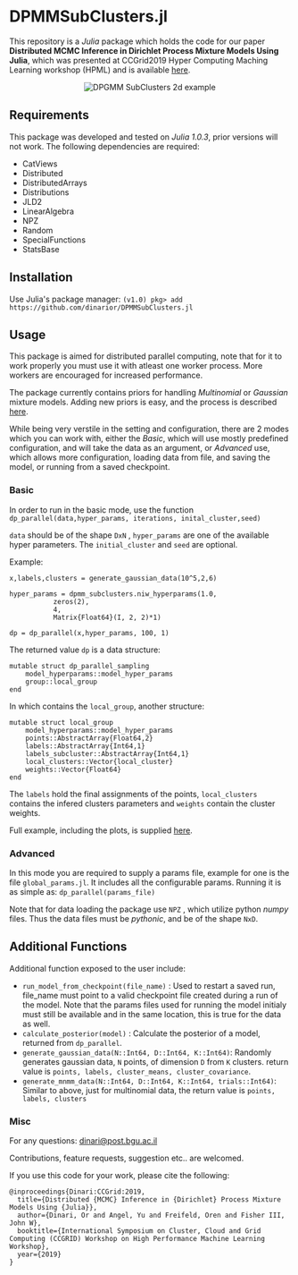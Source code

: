 # DPMMSubClusters.jl
This repository is a *Julia* package which holds the code for our paper **Distributed MCMC Inference in Dirichlet Process Mixture Models Using Julia**, which was presented at CCGrid2019 Hyper Computing Maching Learning workshop (HPML) and is available [here](https://www.cs.bgu.ac.il/~dinari/papers/dpmm_hpml2019.pdf).<br>
<p align="center">
<img src="https://www.cs.bgu.ac.il/~dinari/images/clusters_low.gif" alt="DPGMM SubClusters 2d example">
</p>

## Requirements
This package was developed and tested on *Julia 1.0.3*, prior versions will not work.
The following dependencies are required:
- CatViews
- Distributed
- DistributedArrays
- Distributions
- JLD2
- LinearAlgebra
- NPZ
- Random
- SpecialFunctions
- StatsBase


## Installation

Use Julia's package manager:
`(v1.0) pkg> add https://github.com/dinarior/DPMMSubClusters.jl`

## Usage

This package is aimed for distributed parallel computing, note that for it to work properly you must use it with atleast one worker process. More workers are encouraged for increased performance.

The package currently contains priors for handling *Multinomial* or *Gaussian* mixture models.  Adding new priors is easy, and the process is described [here](#new_prior).

While being very verstile in the setting and configuration, there are 2 modes which you can work with, either the *Basic*, which will use mostly predefined configuration, and will take the data as an argument, or *Advanced* use, which allows more configuration, loading data from file, and saving the model, or running from a saved checkpoint.

### Basic
In order to run in the basic mode, use the function `dp_parallel(data,hyper_params, iterations, inital_cluster,seed)`

`data` should be of the shape `DxN` , `hyper_params` are one of the available hyper parameters.
The `initial_cluster` and `seed` are optional.

Example:
```
x,labels,clusters = generate_gaussian_data(10^5,2,6)

hyper_params = dpmm_subclusters.niw_hyperparams(1.0,
           zeros(2),
           4,
           Matrix{Float64}(I, 2, 2)*1)

dp = dp_parallel(x,hyper_params, 100, 1)
```
The returned value `dp` is a data structure:
```
mutable struct dp_parallel_sampling
    model_hyperparams::model_hyper_params
    group::local_group
end
```
In which contains the `local_group`, another structure:
```
mutable struct local_group
    model_hyperparams::model_hyper_params
    points::AbstractArray{Float64,2}
    labels::AbstractArray{Int64,1}
    labels_subcluster::AbstractArray{Int64,1}
    local_clusters::Vector{local_cluster}
    weights::Vector{Float64}
end
```
The `labels` hold the final assignments of the points, `local_clusters` contains the infered clusters parameters and `weights` contain the cluster weights.

Full example, including the plots, is supplied [here](https://github.com/dinarior/DPMMSubClusters.jl/blob/master/examples/gaussian_2d.jl).

### Advanced
In this mode you are required to supply a params file, example for one is the file `global_params.jl`.
It includes all the configurable params. Running it is as simple as:
`dp_parallel(params_file)`

Note that for data loading the package use `NPZ` , which utilize python *numpy* files. Thus the data files must be *pythonic*, and be of the shape `NxD`.


## Additional Functions
Additional function exposed to the user include:

- `run_model_from_checkpoint(file_name)` : Used to restart a saved run, file_name must point to a valid checkpoint file created during a run of the model.  Note that the params files used for running the model initialy must still be available and in the same location, this is true for the data as well.
- `calculate_posterior(model)` : Calculate the posterior of a model, returned from `dp_parallel`.
- `generate_gaussian_data(N::Int64, D::Int64, K::Int64)`: Randomly generates gaussian data, `N` points, of dimension `D` from `K` clusters. return value is `points, labels, cluster_means, cluster_covariance`.
- `generate_mnmm_data(N::Int64, D::Int64, K::Int64, trials::Int64)`: Similar to above, just for multinomial data, the return value is `points, labels, clusters`

### Misc

For any questions: dinari@post.bgu.ac.il

Contributions, feature requests, suggestion etc.. are welcomed.

If you use this code for your work, please cite the following:

```
@inproceedings{Dinari:CCGrid:2019,
  title={Distributed {MCMC} Inference in {Dirichlet} Process Mixture Models Using {Julia}},
  author={Dinari, Or and Angel, Yu and Freifeld, Oren and Fisher III, John W},
  booktitle={International Symposium on Cluster, Cloud and Grid Computing (CCGRID) Workshop on High Performance Machine Learning Workshop},
  year={2019}
}
```
